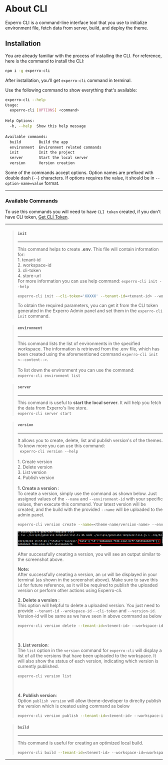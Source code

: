 # About CLI

Experro CLI is a command-line interface tool that you use to initialize environment file, fetch data from server, build, and deploy the theme.

## Installation

You are already familiar with the process of installing the CLI. For reference, here is the command to install the CLI:

```sh
npm i -g experro-cli
```

After installation, you'll get `experro-cli` command in terminal.

Use the following command to show everything that's available:

```sh
experro-cli --help
Usage:
  experro-cli [OPTIONS] <command>

Help Options:
  -h, --help  Show this help message

Available commands:
  build        Build the app
  environment  Environment related commands
  init         Init the project
  server       Start the local server
  version      Version creation
```

Some of the commands accept options. Option names are prefixed with double dash (`--`) characters. If options requires the value, it should be in `--option-name=value` format.

---

### Available Commands
To use this commands you will need to have `CLI token` created, if you don't have CLI token, [Get CLI Token](./Get-CLI-Token.md).


---

<!-- theme: alert -->

> #### `init`
>
> ---
>
> This command helps to create **.env**. This file will contain information for: <br/>1. tenant-id <br/>2. workspace-id <br/>3. cli-token <br/>4. store-url <br/> For more information you can use help command: `experro-cli init --help` <br/>
>
> ```sh
> experro-cli init --cli-token='XXXXX' --tenant-id=<tenant-id> --workspace-id=<workspace-id> store-url=<store-hase>.experro.app
> ``` 
>To obtain the required parameters, you can get it from the CLI token generated in the Experro Admin panel and set them in the `experro-cli init` command.

 <!-- theme: alert -->

> #### `environment`
>
> ---
>
> This command lists the list of environments in the specified workspace. The information is retrieved from the .env file, which has been created using the aforementioned command `experro-cli init <--content-->`. <br/><br> To list down the environment you can use the command: <br/> `experro-cli environment list`

 <!-- theme: alert -->

> #### `server`
>
> ---
>
> This command is useful to **start the local server**. It will help you fetch the data from Experro's live store. <br/> `experro-cli server start`

 <!-- theme: alert -->

> #### `version`
>
> ---
>
> It allows you to create, delete, list and publish version's of the themes. <br/> To know more you can use this command: <br/>` experro-cli version --help` <br/><br/> 1. Create version <br/>2. Delete version <br/>3. List version <br/>4. Publish version <br/><br/>
> **1.  Create a version** : <br/>To create a version, simply use the command as shown below. Just assigned values of the `--name` and `--environment-id` with your specific values, then execute this command. Your latest version will be created, and the build with the provided `--name` will be uploaded to the admin panel.
> <br/>
>
> ```sh
> experro-cli version create --name=<theme-name/version-name> --environment-id=<environmnet-id>
> ```
>
> ![Alt text](image.png)
>
> After successfully creating a version, you will see an output similar to the screenshot above.
>
> **Note:** <br/> After successfully creating a version, an `id` will be displayed in your terminal (as shown in the screenshot above). Make sure to save this `id` for future reference, as it will be required to publish the uploaded version or perform other actions using Experro-cli.
> <br/>
>
> **2.  Delete a version** :<br/> This option will helpful to delete a uploaded version. You just need to provide `--tenant-id` `--wrokspace-id` `--cli-token` and `--version-id`. Version-id will be same as we have seen in above command as below
>```sh
> experro-cli version delete --tenant-id=<tenent-id> --workspace-id=<workspace-id> --cli-token=<cli-token> --version-id=<version-id>
>```
> <br/>
>
> **3.  List version**:<br/> The `list` option in the `version` command for `experro-cli` will display a list of all the versions that have been uploaded to the workspace. It will also show the status of each version, indicating which version is currently published.
>```sh
> experro-cli version list 
>```
> <br/>
>
> **4.  Publish version**:<br/> Option `publish version` will allow theme-developer to direclty publish the version which is created using command as below
>```sh
> experro-cli version publish --tenant-id=<tenent-id> --workspace-id=<workspace-id> --cli-token=<cli-token> --environment-id=<environment-id> --version-id=<version-id>
>```

<!-- theme: alert -->

> #### `build`
>
> ---
>
>This command is useful for creating an optimized local build.
>```sh
> experro-cli build --tenant-id=<tenent-id> --workspace-id=<workspace-id> --cli-token=<cli-token> --version-id=<version-id>
>```

---